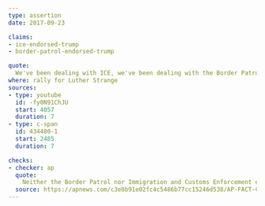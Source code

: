 ```yaml
---
type: assertion
date: 2017-09-23

claims:
- ice-endorsed-trump
- border-patrol-endorsed-trump

quote:
  We've been dealing with ICE, we've been dealing with the Border Patrol. They both endorsed me; first time they've ever endorsed a candidate for President.
where: rally for Luther Strange
sources:
- type: youtube
  id: -fy0N91ChJU
  start: 4057
  duration: 7
- type: c-span
  id: 434480-1
  start: 2485
  duration: 7

checks:
- checker: ap
  quote:
    Neither the Border Patrol nor Immigration and Customs Enforcement endorsed Trump for president. They are government agencies and can’t endorse anyone politically. Two unions representing border and immigration agents who work for those agencies endorsed him.
  source: https://apnews.com/c3e8b91e02fc4c5486b77cc15246d538/AP-FACT-CHECK:-Parsing-an-unfettered-Trump-on-border-wall
---
```

